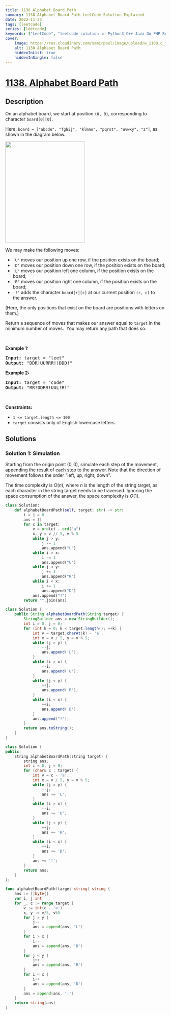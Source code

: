 ```yaml
---
title: 1138 Alphabet Board Path
summary: 1138 Alphabet Board Path LeetCode Solution Explained
date: 2022-11-25
tags: [leetcode]
series: [leetcode]
keywords: ["LeetCode", "leetcode solution in Python3 C++ Java Go PHP Ruby Swift TypeScript Rust C# JavaScript C", "1138 Alphabet Board Path LeetCode Solution Explained in all languages"]
cover:
    image: https://res.cloudinary.com/samirpaul/image/upload/w_1100,c_fit,co_rgb:FFFFFF,l_text:Arial_75_bold:1138 Alphabet Board Path - Solution Explained/problem-solving.webp
    alt: 1138 Alphabet Board Path
    hiddenInList: true
    hiddenInSingle: false
---
```



# [1138. Alphabet Board Path](https://leetcode.com/problems/alphabet-board-path)


## Description

<p>On an alphabet board, we start at position <code>(0, 0)</code>, corresponding to character&nbsp;<code>board[0][0]</code>.</p>

<p>Here, <code>board = [&quot;abcde&quot;, &quot;fghij&quot;, &quot;klmno&quot;, &quot;pqrst&quot;, &quot;uvwxy&quot;, &quot;z&quot;]</code>, as shown in the diagram below.</p>

<p><img alt="" src="https://fastly.jsdelivr.net/gh/doocs/leetcode@main/solution/1100-1199/1138.Alphabet%20Board%20Path/images/azboard.png" style="width: 250px; height: 317px;" /></p>

<p>We may make the following moves:</p>

<ul>
	<li><code>&#39;U&#39;</code> moves our position up one row, if the position exists on the board;</li>
	<li><code>&#39;D&#39;</code> moves our position down one row, if the position exists on the board;</li>
	<li><code>&#39;L&#39;</code> moves our position left one column, if the position exists on the board;</li>
	<li><code>&#39;R&#39;</code> moves our position right one column, if the position exists on the board;</li>
	<li><code>&#39;!&#39;</code>&nbsp;adds the character <code>board[r][c]</code> at our current position <code>(r, c)</code>&nbsp;to the&nbsp;answer.</li>
</ul>

<p>(Here, the only positions that exist on the board are positions with letters on them.)</p>

<p>Return a sequence of moves that makes our answer equal to <code>target</code>&nbsp;in the minimum number of moves.&nbsp; You may return any path that does so.</p>

<p>&nbsp;</p>
<p><strong class="example">Example 1:</strong></p>
<pre><strong>Input:</strong> target = "leet"
<strong>Output:</strong> "DDR!UURRR!!DDD!"
</pre><p><strong class="example">Example 2:</strong></p>
<pre><strong>Input:</strong> target = "code"
<strong>Output:</strong> "RR!DDRR!UUL!R!"
</pre>
<p>&nbsp;</p>
<p><strong>Constraints:</strong></p>

<ul>
	<li><code>1 &lt;= target.length &lt;= 100</code></li>
	<li><code>target</code> consists only of English lowercase letters.</li>
</ul>

## Solutions

### Solution 1: Simulation

Starting from the origin point $(0, 0)$, simulate each step of the movement, appending the result of each step to the answer. Note that the direction of movement follows the order "left, up, right, down".

The time complexity is $O(n)$, where $n$ is the length of the string target, as each character in the string target needs to be traversed. Ignoring the space consumption of the answer, the space complexity is $O(1)$.

<!-- tabs:start -->

```python
class Solution:
    def alphabetBoardPath(self, target: str) -> str:
        i = j = 0
        ans = []
        for c in target:
            v = ord(c) - ord("a")
            x, y = v // 5, v % 5
            while j > y:
                j -= 1
                ans.append("L")
            while i > x:
                i -= 1
                ans.append("U")
            while j < y:
                j += 1
                ans.append("R")
            while i < x:
                i += 1
                ans.append("D")
            ans.append("!")
        return "".join(ans)
```

```java
class Solution {
    public String alphabetBoardPath(String target) {
        StringBuilder ans = new StringBuilder();
        int i = 0, j = 0;
        for (int k = 0; k < target.length(); ++k) {
            int v = target.charAt(k) - 'a';
            int x = v / 5, y = v % 5;
            while (j > y) {
                --j;
                ans.append('L');
            }
            while (i > x) {
                --i;
                ans.append('U');
            }
            while (j < y) {
                ++j;
                ans.append('R');
            }
            while (i < x) {
                ++i;
                ans.append('D');
            }
            ans.append("!");
        }
        return ans.toString();
    }
}
```

```cpp
class Solution {
public:
    string alphabetBoardPath(string target) {
        string ans;
        int i = 0, j = 0;
        for (char& c : target) {
            int v = c - 'a';
            int x = v / 5, y = v % 5;
            while (j > y) {
                --j;
                ans += 'L';
            }
            while (i > x) {
                --i;
                ans += 'U';
            }
            while (j < y) {
                ++j;
                ans += 'R';
            }
            while (i < x) {
                ++i;
                ans += 'D';
            }
            ans += '!';
        }
        return ans;
    }
};
```

```go
func alphabetBoardPath(target string) string {
	ans := []byte{}
	var i, j int
	for _, c := range target {
		v := int(c - 'a')
		x, y := v/5, v%5
		for j > y {
			j--
			ans = append(ans, 'L')
		}
		for i > x {
			i--
			ans = append(ans, 'U')
		}
		for j < y {
			j++
			ans = append(ans, 'R')
		}
		for i < x {
			i++
			ans = append(ans, 'D')
		}
		ans = append(ans, '!')
	}
	return string(ans)
}
```

<!-- tabs:end -->

<!-- end -->
